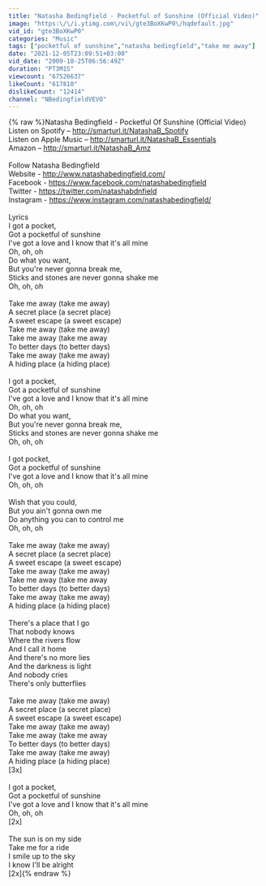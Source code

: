 ```yaml
---
title: "Natasha Bedingfield - Pocketful of Sunshine (Official Video)"
image: "https:\/\/i.ytimg.com\/vi\/gte3BoXKwP0\/hqdefault.jpg"
vid_id: "gte3BoXKwP0"
categories: "Music"
tags: ["pocketful of sunshine","natasha bedingfield","take me away"]
date: "2021-12-05T23:09:51+03:00"
vid_date: "2009-10-25T06:56:49Z"
duration: "PT3M1S"
viewcount: "67526637"
likeCount: "617810"
dislikeCount: "12414"
channel: "NBedingfieldVEVO"
---
```

{% raw %}Natasha Bedingfield - Pocketful Of Sunshine (Official Video)<br />Listen on Spotify – <a rel="nofollow" target="blank" href="http://smarturl.it/NatashaB_Spotify">http://smarturl.it/NatashaB_Spotify</a> <br />Listen on Apple Music – <a rel="nofollow" target="blank" href="http://smarturl.it/NatashaB_Essentials">http://smarturl.it/NatashaB_Essentials</a> <br />Amazon – <a rel="nofollow" target="blank" href="http://smarturl.it/NatashaB_Amz">http://smarturl.it/NatashaB_Amz</a> <br /><br />Follow Natasha Bedingfield<br />Website - <a rel="nofollow" target="blank" href="http://www.natashabedingfield.com/">http://www.natashabedingfield.com/</a><br />Facebook - <a rel="nofollow" target="blank" href="https://www.facebook.com/natashabedingfield">https://www.facebook.com/natashabedingfield</a><br />Twitter - <a rel="nofollow" target="blank" href="https://twitter.com/natashabdnfield">https://twitter.com/natashabdnfield</a><br />Instagram - <a rel="nofollow" target="blank" href="https://www.instagram.com/natashabedingfield/">https://www.instagram.com/natashabedingfield/</a><br /><br />Lyrics<br />I got a pocket,<br />Got a pocketful of sunshine<br />I've got a love and I know that it's all mine<br />Oh, oh, oh<br />Do what you want,<br />But you're never gonna break me,<br />Sticks and stones are never gonna shake me<br />Oh, oh, oh<br /><br />Take me away (take me away)<br />A secret place (a secret place)<br />A sweet escape (a sweet escape)<br />Take me away (take me away)<br />Take me away (take me away<br />To better days (to better days)<br />Take me away (take me away)<br />A hiding place (a hiding place)<br /><br />I got a pocket,<br />Got a pocketful of sunshine<br />I've got a love and I know that it's all mine<br />Oh, oh, oh<br />Do what you want,<br />But you're never gonna break me,<br />Sticks and stones are never gonna shake me<br />Oh, oh, oh<br /><br />I got pocket,<br />Got a pocketful of sunshine<br />I've got a love and I know that it's all mine<br />Oh, oh, oh<br /><br />Wish that you could,<br />But you ain't gonna own me<br />Do anything you can to control me<br />Oh, oh, oh<br /><br />Take me away (take me away)<br />A secret place (a secret place)<br />A sweet escape (a sweet escape)<br />Take me away (take me away)<br />Take me away (take me away<br />To better days (to better days)<br />Take me away (take me away)<br />A hiding place (a hiding place)<br /><br />There's a place that I go<br />That nobody knows<br />Where the rivers flow<br />And I call it home<br />And there's no more lies<br />And the darkness is light<br />And nobody cries<br />There's only butterflies<br /><br />Take me away (take me away)<br />A secret place (a secret place)<br />A sweet escape (a sweet escape)<br />Take me away (take me away)<br />Take me away (take me away<br />To better days (to better days)<br />Take me away (take me away)<br />A hiding place (a hiding place)<br />[3x]<br /><br />I got a pocket,<br />Got a pocketful of sunshine<br />I've got a love and I know that it's all mine<br />Oh, oh, oh<br />[2x]<br /><br />The sun is on my side<br />Take me for a ride<br />I smile up to the sky<br />I know I'll be alright<br />[2x]{% endraw %}
